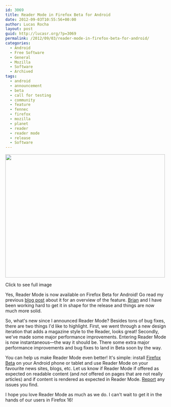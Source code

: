 ```yaml
---
id: 3069
title: Reader Mode in Firefox Beta for Android
date: 2012-09-03T10:55:56+00:00
author: Lucas Rocha
layout: post
guid: http://lucasr.org/?p=3069
permalink: /2012/09/03/reader-mode-in-firefox-beta-for-android/
categories:
  - Android
  - Free Software
  - General
  - Mozilla
  - Software
  - Archived
tags:
  - android
  - announcement
  - beta
  - call for testing
  - community
  - feature
  - fennec
  - firefox
  - mozilla
  - planet
  - reader
  - reader mode
  - release
  - Software
---
```

<div id="attachment_3076" style="width: 510px" class="wp-caption alignnone">
  <a href="http://lucasr.org/wp-content/uploads/2012/09/reader-full.png"><img class="size-full wp-image-3076" title="" src="http://lucasr.org/wp-content/uploads/2012/09/reader-thumbnail.png" width="500" height="387" srcset="http://lucasr.org/wp-content/uploads/2012/09/reader-thumbnail-300x232.png 300w, http://lucasr.org/wp-content/uploads/2012/09/reader-thumbnail.png 500w" sizes="(max-width: 500px) 100vw, 500px" /></a>
  <p class="wp-caption-text">
    Click to see full image
  </p>
</div>

Yes, Reader Mode is now available on Firefox Beta for Android! Go read my
previous [blog
post](http://lucasr.org/2012/06/21/reader-mode-in-firefox-mobile/) about it for
an overview of the feature. [Brian](http://thebnich.com/blog/) and I have been
working hard to get it in shape for the release and things are now much more
solid.

So, what's new since I announced Reader Mode? Besides tons of bug fixes, there
are two things I'd like to highlight. First, we went through a new design
iteration that adds a magazine style to the Reader, looks great! Secondly,
we've made some major performance improvements. Entering Reader Mode
is now instantaneous—the way it should be. There some extra major
performance improvements and bug fixes to land in Beta soon by the
way.

You can help us make Reader Mode even better! It's simple: install [Firefox
Beta](https://play.google.com/store/apps/details?id=org.mozilla.firefox_beta)
on your Android phone or tablet and use Reader Mode on your favourite news
sites, blogs, etc. Let us know if Reader Mode if offered as expected on
readable content (and _not_ offered on pages that are not really articles) and
if content is rendered as expected in Reader Mode.
[Report](https://bugzilla.mozilla.org/enter_bug.cgi?product=Firefox%20for%20Android)
any issues you find.

I hope you love Reader Mode as much as we do. I can't wait to get it in the
hands of our users in Firefox 16!
